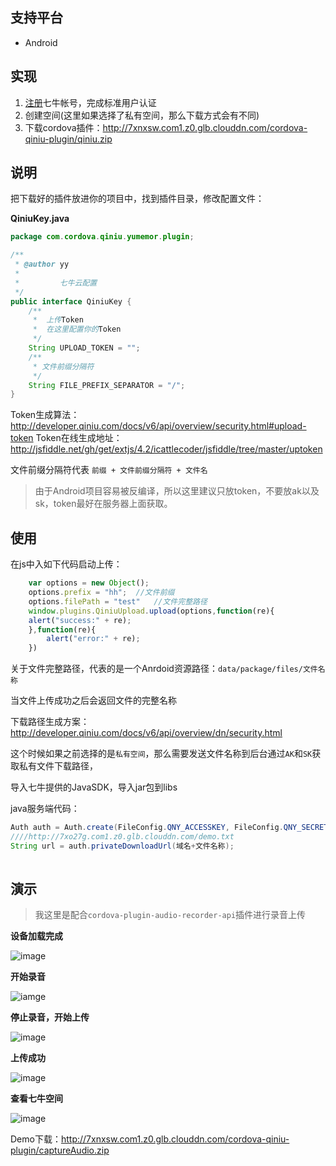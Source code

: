 ## 支持平台

* Android

## 实现

1. [注册](https://portal.qiniu.com/signup)七牛帐号，完成标准用户认证 
2. 创建空间(这里如果选择了私有空间，那么下载方式会有不同)
3. 下载cordova插件：http://7xnxsw.com1.z0.glb.clouddn.com/cordova-qiniu-plugin/qiniu.zip

## 说明
把下载好的插件放进你的项目中，找到插件目录，修改配置文件：

**QiniuKey.java**

```java
package com.cordova.qiniu.yumemor.plugin;

/**
 * @author yy
 * 
 *         七牛云配置
 */
public interface QiniuKey {
	/**
	 * 	上传Token
	 * 	在这里配置你的Token
	 */
	String UPLOAD_TOKEN = "";
	/**
	 * 文件前缀分隔符
	 */
	String FILE_PREFIX_SEPARATOR = "/";
}

```

Token生成算法：http://developer.qiniu.com/docs/v6/api/overview/security.html#upload-token
Token在线生成地址：http://jsfiddle.net/gh/get/extjs/4.2/icattlecoder/jsfiddle/tree/master/uptoken

文件前缀分隔符代表	`前缀 + 文件前缀分隔符 + 文件名`

> 由于Android项目容易被反编译，所以这里建议只放token，不要放ak以及sk，token最好在服务器上面获取。

## 使用

在js中入如下代码启动上传：

```javascript
	var options = new Object();
	options.prefix = "hh";	//文件前缀
	options.filePath = "test"	//文件完整路径
	window.plugins.QiniuUpload.upload(options,function(re){
    alert("success:" + re);
	},function(re){
		alert("error:" + re);
	})
```

关于文件完整路径，代表的是一个Anrdoid资源路径：`data/package/files/文件名称`

当文件上传成功之后会返回文件的完整名称

下载路径生成方案：http://developer.qiniu.com/docs/v6/api/overview/dn/security.html

这个时候如果之前选择的是`私有空间`，那么需要发送文件名称到后台通过`AK`和`SK`获取私有文件下载路径，

导入七牛提供的JavaSDK，导入jar包到libs

java服务端代码：

```java
Auth auth = Auth.create(FileConfig.QNY_ACCESSKEY, FileConfig.QNY_SECRETKEY);
////http://7xo27g.com1.z0.glb.clouddn.com/demo.txt
String url = auth.privateDownloadUrl(域名+文件名称);
	
```

## 演示

>我这里是配合`cordova-plugin-audio-recorder-api`插件进行录音上传

**设备加载完成**

![image](http://7xnxsw.com1.z0.glb.clouddn.com/cordova-qiniu-plugin/Screenshot_2015-11-12-17-16-10.png)

**开始录音**

![iamge](http://7xnxsw.com1.z0.glb.clouddn.com/cordova-qiniu-plugin/Screenshot_2015-11-12-17-17-16.png)

**停止录音，开始上传**

![image](http://7xnxsw.com1.z0.glb.clouddn.com/cordova-qiniu-plugin/Screenshot_2015-11-12-17-20-40.png)

**上传成功**

![image](http://7xnxsw.com1.z0.glb.clouddn.com/cordova-qiniu-plugin/Screenshot_2015-11-12-17-17-38.png)

**查看七牛空间**

![image](http://7xnxsw.com1.z0.glb.clouddn.com/cordova-qiniu-plugin/QQ截图20151111150111.png)

Demo下载：http://7xnxsw.com1.z0.glb.clouddn.com/cordova-qiniu-plugin/captureAudio.zip